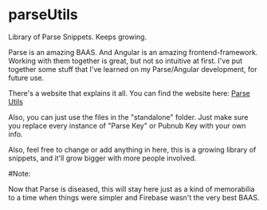 # parseUtils
Library of Parse Snippets. Keeps growing. 

Parse is an amazing BAAS. And Angular is an amazing frontend-framework. Working with them together is great, but not so intuitive at first.
I've put together some stuff that I've learned on my Parse/Angular development, for future use.

There's a website that explains it all. You can find the website here: [Parse Utils](http://daniel.milohaus.com/parse)

Also, you can just use the files in the "standalone" folder. Just make sure you replace every instance of "Parse Key" or Pubnub Key with your own info. 

Also, feel free to change or add anything in here, this is a growing library of snippets, and it'll grow bigger with more people involved. 

#Note:

Now that Parse is diseased, this will stay here just as a kind of memorabilia to a time when things were simpler and Firebase wasn't the very best BAAS. 
